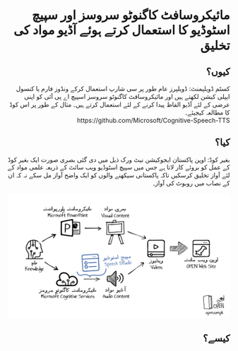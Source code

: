 <h1 align="right">مائیکروسافٹ کاگنوٹو سروسز اور سپیچ اسٹوڈیو کا استعمال کرتے ہوئے آڈیو مواد کی تخلیق</h1>
<h2 align="right">کیوں؟</h2>
<p align="right">
کسٹم ڈویلپمنٹ: ڈویلپرز عام طور پر سی شارپ استعمال کرکے ونڈوز فارم یا کنسول ایپلی کیشن لکھتے ہیں اور مائیکروسافٹ کاگنوٹو سروسز اسپیچ اے پی آئی کو اپنی عرضی کے لئے آڈیو الفاظ پیدا کرنے کے لئے استعمال کرتے ہیں۔ مثال کے طور پر اس کوڈ کا مطالعہ کیجیئے۔
<br />https://github.com/Microsoft/Cognitive-Speech-TTS
</p>
<h2 align="right">کیا؟</h2>
<p align="right">
بغیر کوڈ: اوپن پاکستان ایجوکیشن نیٹ ورک ذیل میں دی گئی بصری صورت ایک بغیر کوڈ کے عمل کو بروئے کار لاتا ہے جس میں سپیچ اسٹوڈیو ویب سائٹ کے ذریعہ علمی مواد کے لئے  آواز تخلیق کرسکیں تاکہ پاکستانی سیکھنے والوں کو ایک واضح آواز مل سکے نہ کہ ان کے نصاب میں روبوٹ کی آواز۔ 
</p>
<a target="_blank" rel="noopener noreferrer" href="files/OPEN-Workflow.png"><img src="files/OPEN-Workflow.png" alt="OPEN Workflow" style="max-width:100%;"></a>
<h2 align="right">کیسے؟</h2>
<p align="right">

</p>
